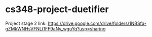 # cs348-project-duetifier
Project stage 2 link: https://drive.google.com/drive/folders/1NBSfq-gZMkWNHsVFNLt1FF9aNv_wguYq?usp=sharing
